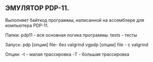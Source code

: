 ## ЭМУЛЯТОР PDP-11.

Выполняет байткод программы, написанной на ассемблере для компьютера PDP-11.

Папки:
      pdp11 - вся основная логика программы.
      tests - тесты



Запуск:
    pdp [опции] file- без valgrind
    vgpdp [опции] file - c valgrind




Опции:
    -t  - малая трассировка
    -T  - большая трассировка
